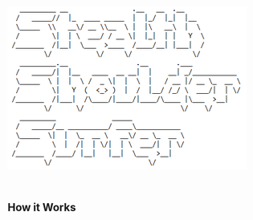 ![Alt text](https://raw.githubusercontent.com/JonnyBanana/Stealth_Shoulder_Surfer/main/img/asciilog.PNG)

</BR>

<h2>How it Works</h2>

</BR>
